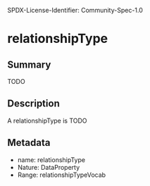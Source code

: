 SPDX-License-Identifier: Community-Spec-1.0

# relationshipType

## Summary

TODO

## Description

A relationshipType is TODO

## Metadata

- name: relationshipType
- Nature: DataProperty
- Range: relationshipTypeVocab


